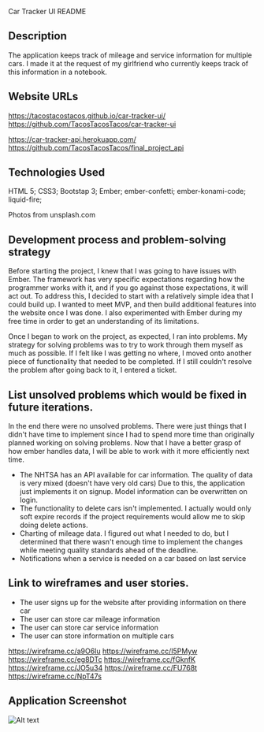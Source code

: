 Car Tracker UI README

## Description
The application keeps track of mileage and service information for multiple cars.  I made it at the request of my girlfriend who currently keeps track of this information in a notebook.

## Website URLs
https://tacostacostacos.github.io/car-tracker-ui/
https://github.com/TacosTacosTacos/car-tracker-ui

https://car-tracker-api.herokuapp.com/
https://github.com/TacosTacosTacos/final_project_api

## Technologies Used
HTML 5; CSS3; Bootstap 3; Ember; ember-confetti; ember-konami-code; liquid-fire;

Photos from unsplash.com

## Development process and problem-solving strategy
Before starting the project, I knew that I was going to have issues with Ember.  The framework has very specific expectations regarding how the programmer works with it, and if you go against those expectations, it will act out.  To address this, I decided to start with a relatively simple idea that I could build up.  I wanted to meet MVP, and then build additional features into the website once I was done.  I also experimented with Ember during my free time in order to get an understanding of its limitations.

Once I began to work on the project, as expected, I ran into problems.  My strategy for solving problems was to try to work through them myself as much as possible.  If I felt like I was getting no where, I moved onto another piece of functionality that needed to be completed.  If I still couldn't resolve the problem after going back to it, I entered a ticket.

## List unsolved problems which would be fixed in future iterations.
In the end there were no unsolved problems.  There were just things that I didn't have time to implement since I had to spend more time than originally planned working on solving problems.  Now that I have a better grasp of how ember handles data, I will be able to work with it more efficiently next time.

- The NHTSA has an API available for car information.  The quality of data is very mixed (doesn't have very old cars)  Due to this, the application just implements it on signup.  Model information can be overwritten on login.
- The functionality to delete cars isn't implemented.  I actually would only soft expire records if the project requirements would allow me to skip doing delete actions.
- Charting of mileage data.  I figured out what I needed to do, but I determined that there wasn't enough time to implement the changes while meeting quality standards ahead of the deadline.
- Notifications when a service is needed on a car based on last service

## Link to wireframes and user stories.
- The user signs up for the website after providing information on there car
- The user can store car mileage information
- The user can store car service information
- The user can store information on multiple cars

https://wireframe.cc/a9O6Iu
https://wireframe.cc/I5PMyw
https://wireframe.cc/eg8DTc
https://wireframe.cc/fGknfK
https://wireframe.cc/JO5u34
https://wireframe.cc/FU768t
https://wireframe.cc/NpT47s

## Application Screenshot
![Alt text](https://preview.ibb.co/dpLcL6/Screen_Shot_2017_11_28_at_8_35_30_PM.png "Optional title")

